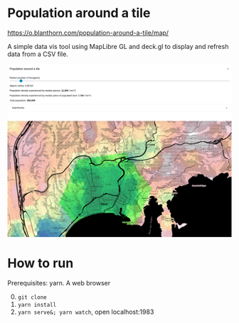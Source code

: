 # Population around a tile

https://o.blanthorn.com/population-around-a-tile/map/

A simple data vis tool using MapLibre GL and deck.gl to display and refresh data from a CSV file.

<p align="center">
<img src="promo/demo.png" alt="An astonishingly beautiful map Nice coloured by population density, with the central area highlighted and details of the population density displayed (it's about 12k/km2)">
</p>

# How to run

Prerequisites: yarn. A web browser

0. `git clone`
1. `yarn install`
2. `yarn serve&; yarn watch`, open localhost:1983

